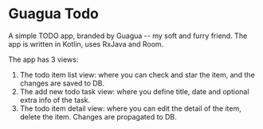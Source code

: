 # Guagua Todo

A simple TODO app, branded by Guagua -- my soft and furry friend.
The app is written in Kotlin, uses RxJava and Room. 

The app has 3 views:
1. The todo item list view: where you can check and star the item, and the changes are saved to DB.
2. The add new todo task view: where you define title, date and optional extra info of the task.
3. The todo item detail view: where you can edit the detail of the item, delete the item. Changes are propagated to DB.

